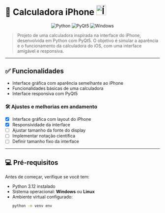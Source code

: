 # 🧮 Calculadora iPhone <img src="calculator.ico" width="32" alt="Ícone da Calculadora iPhone">

<div align="center">

![Python](https://img.shields.io/badge/Python-3776AB?style=for-the-badge&logo=python&logoColor=white)
![PyQt5](https://img.shields.io/badge/PyQt5-41CD52?style=for-the-badge&logo=qt&logoColor=white)
![Windows](https://img.shields.io/badge/Windows-0078D6?style=for-the-badge&logo=windows&logoColor=white)

</div>

> Projeto de uma calculadora inspirada na interface do iPhone, desenvolvida em Python com PyQt5. O objetivo é simular a aparência e o funcionamento da calculadora do iOS, com uma interface amigável e responsiva.

---

## ✅ Funcionalidades

- Interface gráfica com aparência semelhante ao iPhone
- Funcionalidades básicas de uma calculadora
- Interface responsiva com PyQt5

### 🛠️ Ajustes e melhorias em andamento

- [x] Interface gráfica com layout do iPhone
- [x] Responsividade da interface
- [ ] Ajustar tamanho da fonte do display
- [ ] Implementar notação científica
- [ ] Definir tamanho fixo da interface

---

## 💻 Pré-requisitos

Antes de começar, verifique se você tem:

- Python 3.12 instalado
- Sistema operacional: **Windows** ou **Linux**
- Ambiente virtual configurado:
  ```bash
  python -m venv env

